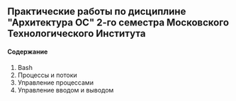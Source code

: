 ## Практические работы по дисциплине "Архитектура ОС" 2-го семестра Московского Технологического Института

#### Содержание
1) Bash
2) Процессы и потоки
3) Управление процессами
4) Управление вводом и выводом

